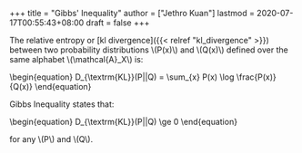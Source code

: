 +++
title = "Gibbs' Inequality"
author = ["Jethro Kuan"]
lastmod = 2020-07-17T00:55:43+08:00
draft = false
+++

The relative entropy or [kl divergence]({{< relref "kl_divergence" >}}) between two probability
distributions \\(P(x)\\) and \\(Q(x)\\) defined over the same alphabet
\\(\mathcal{A}\_X\\) is:

\begin{equation}
D\_{\textrm{KL}}(P||Q) = \sum\_{x} P(x) \log \frac{P(x)}{Q(x)}
\end{equation}

Gibbs Inequality states that:

\begin{equation}
D\_{\textrm{KL}}(P||Q) \ge 0
\end{equation}

for any \\(P\\) and \\(Q\\).
